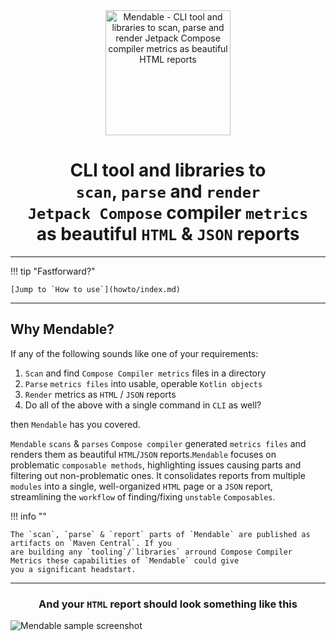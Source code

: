 <div align="center">

  <a>
    <picture>
      <img alt="Mendable - CLI tool and libraries to scan, parse and render Jetpack Compose compiler metrics as beautiful HTML reports"
src="https://github.com/jayasuryat/mendable/assets/37530409/a0ef23d5-fee2-4e8a-bab3-1483b97121b9" height="200">
    </picture>
  </a>

  <h1>CLI tool and libraries to<br><code>scan</code>, <code>parse</code> and <code>render</code><br><code>Jetpack Compose</code> compiler <code>metrics</code><br>as beautiful <code>HTML</code> & <code>JSON</code> reports</h1>

</div>

---

!!! tip "Fastforward?"

    [Jump to `How to use`](howto/index.md)

---

## Why Mendable?

If any of the following sounds like one of your requirements:

1. `Scan` and find `Compose Compiler metrics` files in a directory
2. `Parse` `metrics files` into usable, operable `Kotlin objects`
3. `Render` metrics as `HTML` / `JSON` reports
4. Do all of the above with a single command in `CLI` as well?

then `Mendable` has you covered.

`Mendable` `scans` & `parses` `Compose compiler` generated `metrics files` and renders them as beautiful `HTML`/`JSON`
reports.`Mendable` focuses on problematic `composable methods`, highlighting issues causing parts and filtering out
non-problematic ones. It consolidates reports from multiple `modules` into a single, well-organized `HTML` page or a
`JSON` report, streamlining the `workflow` of finding/fixing `unstable` `Composables`.

!!! info ""

    The `scan`, `parse` & `report` parts of `Mendable` are published as artifacts on `Maven Central`. If you
    are building any `tooling`/`libraries` arround Compose Compiler Metrics these capabilities of `Mendable` could give
    you a significant headstart.

---

<div align="center">
  <h3>And your <code>HTML</code> report should look something like this</h3>
</div>

![Mendable sample screenshot](https://user-images.githubusercontent.com/37530409/206190055-33332a9c-f953-40d0-82a7-8d8df5d796f0.png)
